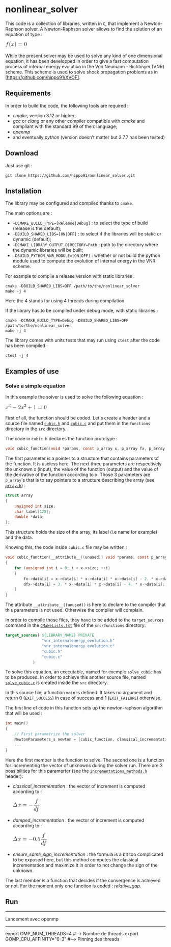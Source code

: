 # nonlinear_solver

This code is a collection of libraries, written in `C`, that implement a Newton-Raphson solver.
A Newton-Raphson solver allows to find the solution of an equation of type :

![General equation to solve](/doc/images/fxzero.gif)

While the present solver may be used to solve any kind of one dimensional equation,
it has been developped in order to give a fast computation process of internal energy evolution in the Von Neumann - Richtmyer (VNR) scheme. This scheme is used to solve shock propagation problems as in [https://github.com/hippo91/XVOF].

<!-- The code is parallelized thanks to **OpenMP**. -->

## Requirements

In order to build the code, the following tools are required : 

- *cmake*, version 3.12 or higher; 
- *gcc* or *clang* or any other compiler compatible with *cmake* and compliant with the standard 99 of the `C` language;
- *openmp*
- and eventually *python* (version doesn't matter but 3.7.7 has been tested)

## Download

Just use git :

    git clone https://github.com/hippo91/nonlinear_solver.git

## Installation

The library may be configured and compiled thanks to `cmake`.

The main options are : 

- `-DCMAKE_BUILD_TYPE=[Release|Debug]` : to select the type of build (release is the default); 
- `-DBUILD_SHARED_LIBS=[ON|OFF]` : to select if the libraries will be static or dynamic (default);
- `-DCMAKE_LIBRARY_OUTPUT_DIRECTORY=Path` : path to the directory where the dynamic libraries will be built;
- `-DBUILD_PYTHON_VNR_MODULE=[ON|OFF]` : whether or not build the python module used to compute the evolution of internal energy in the VNR scheme.

For example to compile a release version with static libraries :

    cmake -DBUILD_SHARED_LIBS=OFF /path/to/the/nonlinear_solver
    make -j 4

Here the 4 stands for using 4 threads during compilation.

If the library has to be compiled under debug mode, with static libraries :

    cmake -DCMAKE_BUILD_TYPE=Debug -DBUILD_SHARED_LIBS=OFF /path/to/the/nonlinear_solver
    make -j 4

The library comes with units tests that may run using `ctest` after the code has been compiled :

    ctest -j 4

## Examples of use

### Solve a simple equation

In this example the solver is used to solve the following equation :

![Cubic function](/doc/images/cubic_function.gif)

First of all, the function should be coded.
Let's create a header and a source file named [`cubic.h`](src/functions/cubic.h) and [`cubic.c`](src/functions/cubic.c) and put them in the `functions` directory in the `src` directory.

The code in `cubic.h` declares the function prototype :

```C
void cubic_function(void *params, const p_array x, p_array fx, p_array dfx);
```

The first parameter is a pointer to a structure that contains parameters of the function. It is useless here.
The next three parameters are respectively the unknown x (input), the value of the function (output) and the value of the derivative of the function according to x. Those 3 parameters are `p_array`'s that is to say pointers
to a structure describing the array (see [`array.h`](src/array/array.h)) :

```C
struct array
{
    unsigned int size;
    char label[128];
    double *data;
};
```

This structure holds the size of the array, its label (i.e name for example) and the data.

Knowing this, the code inside `cubic.c` file may be written :

```C
void cubic_function(__attribute__((unused)) void *params, const p_array x, p_array fx, p_array dfx)
{
    for (unsigned int i = 0; i < x->size; ++i)
    {
        fx->data[i] = x->data[i] * x->data[i] * x->data[i] - 2. * x->data[i] * x->data[i] + 1;
        dfx->data[i] = 3. * x->data[i] * x->data[i] - 4. * x->data[i];
    }
}
```

The attribute `__attribute__((unused))` is here to declare to the compiler that this parameters is not used. Otherwise the compiler will complain.

In order to compile those files, they have to be added to the `target_sources` command in the [`CMakeLists.txt`](src/functions/CMakeLists.txt) file of the `src/functions` directory:

```CMake
target_sources( ${LIBRARY_NAME} PRIVATE
                "vnr_internalenergy_evolution.h"
                "vnr_internalenergy_evolution.c" 
                "cubic.h"
                "cubic.c"
            )
```

To solve this equation, an executable, named for exemple `solve_cubic` has to be produced.
In order to achieve this another source file, named [`solve_cubic.c`](src/solve_cubic.c) is created inside the `src` directory.

In this source file, a function `main` is defined. It takes no argument and return 0 (`EXIT_SUCCESS`) in case of success and 1 (`EXIT_FAILURE`) otherwise. 

The first line of code in this function sets up the newton-raphson algorithm that will be used :

```C
int main()
{
    // First parametrize the solver
    NewtonParameters_s newton = {cubic_function, classical_incrementation, relative_gap};
    ...
}
```

Here the first member is the function to solve. The second one is a function for incrementing the vector of unknowns during the solver run. There are 3 possibilities for this paramerter (see the [`incrementations_methods.h`](src/incrementation/incrementations_methods.h) header):

- *classical_incrementation* : the vector of increment is computed according to :

    ![Classical incrementation](/doc/images/classical_inc.gif)

- *damped_incrementation* : the vector of increment is computed according to :

    ![Damped incrementation](/doc/images/damped_inc.gif)

- *ensure_same_sign_incrementation* : the formula is a bit too complicated to be exposed here, but this method computes the classical incrementation and maximize it in order to not change the sign of the unknown.

The last member is a function that decides if the convergence is achieved or not. For the moment only one function is coded : *relative_gap*.

## Run
******
Lancement avec openmp
******
export OMP_NUM_THREADS=4 #--> Nombre de threads
export GOMP_CPU_AFFINITY="0-3" #--> Pinning des threads


